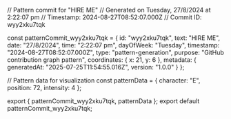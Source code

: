 // Pattern commit for "HIRE ME"
// Generated on Tuesday, 27/8/2024 at 2:22:07 pm
// Timestamp: 2024-08-27T08:52:07.000Z
// Commit ID: wyy2xku7tqk

const patternCommit_wyy2xku7tqk = {
  id: "wyy2xku7tqk",
  text: "HIRE ME",
  date: "27/8/2024",
  time: "2:22:07 pm",
  dayOfWeek: "Tuesday",
  timestamp: "2024-08-27T08:52:07.000Z",
  type: "pattern-generation",
  purpose: "GitHub contribution graph pattern",
  coordinates: {
    x: 21,
    y: 6
  },
  metadata: {
    generatedAt: "2025-07-25T11:54:55.016Z",
    version: "1.0.0"
  }
};

// Pattern data for visualization
const patternData = {
  character: "E",
  position: 72,
  intensity: 4
};

export { patternCommit_wyy2xku7tqk, patternData };
export default patternCommit_wyy2xku7tqk;
